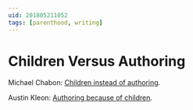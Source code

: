 ```yaml
---
uid: 201805211052
tags: [parenthood, writing]
---
```


# Children Versus Authoring

Michael Chabon: [Children instead of authoring](https://www.gq.com/story/michael-chabon-are-kids-the-enemy-of-writing).

Austin Kleon: [Authoring because of children](https://austinkleon.com/2018/05/18/a-bad-equation/).
